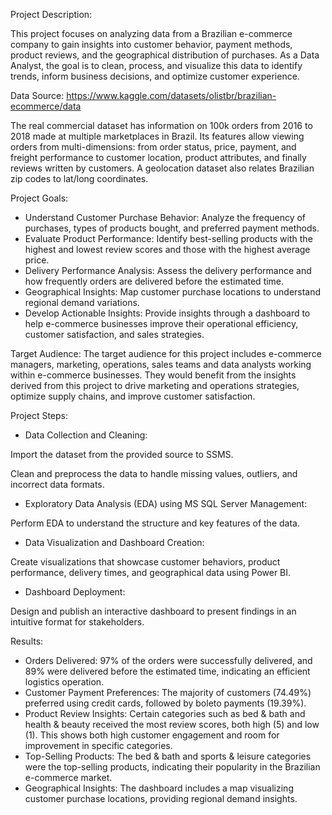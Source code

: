 Project Description:

This project focuses on analyzing data from a Brazilian e-commerce company to gain insights into customer behavior, payment methods, product reviews, and the geographical distribution of purchases. As a Data Analyst, the goal is to clean, process, and visualize this data to identify trends, inform business decisions, and optimize customer experience.

Data Source: https://www.kaggle.com/datasets/olistbr/brazilian-ecommerce/data

The real commercial dataset has information on 100k orders from 2016 to 2018 made at multiple marketplaces in Brazil. Its features allow viewing orders from multi-dimensions: from order status, price, payment, and freight performance to customer location, product attributes, and finally reviews written by customers. A geolocation dataset also relates Brazilian zip codes to lat/long coordinates.

Project Goals:
- Understand Customer Purchase Behavior: Analyze the frequency of purchases, types of products bought, and preferred payment methods.
- Evaluate Product Performance: Identify best-selling products with the highest and lowest review scores and those with the highest average price.
- Delivery Performance Analysis: Assess the delivery performance and how frequently orders are delivered before the estimated time.
- Geographical Insights: Map customer purchase locations to understand regional demand variations.
- Develop Actionable Insights: Provide insights through a dashboard to help e-commerce businesses improve their operational efficiency, customer satisfaction, and sales strategies.

Target Audience:
The target audience for this project includes e-commerce managers, marketing, operations, sales teams and data analysts working within e-commerce businesses. They would benefit from the insights derived from this project to drive marketing and operations strategies, optimize supply chains, and improve customer satisfaction.

Project Steps:
- Data Collection and Cleaning:

Import the dataset from the provided source to SSMS. 

Clean and preprocess the data to handle missing values, outliers, and incorrect data formats.
- Exploratory Data Analysis (EDA) using MS SQL Server Management:

Perform EDA to understand the structure and key features of the data.
- Data Visualization and Dashboard Creation:

Create visualizations that showcase customer behaviors, product performance, delivery times, and geographical data using Power BI.
- Dashboard Deployment:

Design and publish an interactive dashboard to present findings in an intuitive format for stakeholders.

Results:
- Orders Delivered: 97% of the orders were successfully delivered, and 89% were delivered before the estimated time, indicating an efficient logistics operation.
- Customer Payment Preferences: The majority of customers (74.49%) preferred using credit cards, followed by boleto payments (19.39%).
- Product Review Insights: Certain categories such as bed & bath and health & beauty received the most review scores, both high (5) and low (1). This shows both high customer engagement and room for improvement in specific categories.
- Top-Selling Products: The bed & bath and sports & leisure categories were the top-selling products, indicating their popularity in the Brazilian e-commerce market.
- Geographical Insights: The dashboard includes a map visualizing customer purchase locations, providing regional demand insights.


